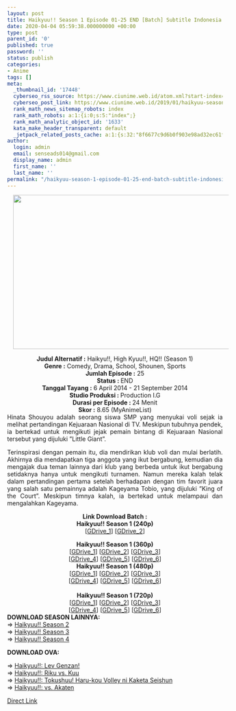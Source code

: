 ```yaml
---
layout: post
title: Haikyuu!! Season 1 Episode 01-25 END [Batch] Subtitle Indonesia
date: 2020-04-04 05:59:38.000000000 +00:00
type: post
parent_id: '0'
published: true
password: ''
status: publish
categories:
- Anime
tags: []
meta:
  _thumbnail_id: '17448'
  cyberseo_rss_source: https://www.ciunime.web.id/atom.xml?start-index=2851&max-results=150
  cyberseo_post_link: https://www.ciunime.web.id/2019/01/haikyuu-season-1-episode-01-25-end.html
  rank_math_news_sitemap_robots: index
  rank_math_robots: a:1:{i:0;s:5:"index";}
  rank_math_analytic_object_id: '1633'
  kata_make_header_transparent: default
  _jetpack_related_posts_cache: a:1:{s:32:"8f6677c9d6b0f903e98ad32ec61f8deb";a:2:{s:7:"expires";i:1653369433;s:7:"payload";a:0:{}}}
author:
  login: admin
  email: senseads014@gmail.com
  display_name: admin
  first_name: ''
  last_name: ''
permalink: "/haikyuu-season-1-episode-01-25-end-batch-subtitle-indonesia/"
---
```

<div class="separator" style="clear: both; text-align: center;"><a href="https://3.bp.blogspot.com/-mZz1i_Rov9Y/XDNQCqClLvI/AAAAAAAAGho/yCzMkSC__jEZUx37lX9oyqb_mIoss_8uwCLcBGAs/s1600/Haikyuu%2521%2521%2BSeason%2B1.jpg" imageanchor="1" style="margin-left: 1em; margin-right: 1em;"><img border="0" data-original-height="720" data-original-width="1280" height="360" src="{{ site.baseurl }}/assets/2020/04/Haikyuu%2521%2521%2BSeason%2B1.jpg" width="640" /></a></div>
<p>
<div style="text-align: center;"><b>Judul Alternatif :</b> Haikyu!!, High Kyuu!!, HQ!! (Season 1)</div>
<div style="text-align: center;"><b><b>Genre :</b></b> Comedy, Drama, School, Shounen, Sports</div>
<div style="text-align: center;"><b>Jumlah Episode :</b> 25<br /><b>Status :&nbsp;</b>END<br /><b>Tanggal Tayang :</b> 6 April 2014 - 21 September 2014<br /><b>Studio Produksi : </b><b></b>Production I.G<br /><b>Durasi per Episode :&nbsp;</b>24 Menit</div>
<div style="text-align: center;"><b>Skor :</b> 8.65 (MyAnimeList)</div>
<div style="text-align: justify;"></div>
<div style="text-align: justify;">Hinata Shouyou adalah seorang siswa SMP yang menyukai voli sejak ia melihat pertandingan Kejuaraan Nasional di TV. Meskipun tubuhnya pendek, ia bertekad untuk mengikuti jejak pemain bintang di Kejuaraan Nasional tersebut yang dijuluki ”Little Giant”.</p>
<p>Terinspirasi dengan pemain itu, dia mendirikan klub voli dan mulai berlatih. Akhirnya dia mendapatkan tiga anggota yang ikut bergabung, kemudian dia mengajak dua teman lainnya dari klub yang berbeda untuk ikut bergabung setidaknya hanya untuk mengikuti turnamen. Namun mereka kalah telak dalam pertandingan pertama setelah berhadapan dengan tim favorit juara yang salah satu pemainnya adalah Kageyama Tobio, yang dijuluki ”King of the Court”. Meskipun timnya kalah, ia bertekad untuk melampaui dan mengalahkan Kageyama.</p></div>
<div style="text-align: justify;"></div>
<div style="text-align: justify;"></div>
<div style="text-align: center;"><b>Link Download Batch :</b></div>
<div style="text-align: center;">
<div style="text-align: center;"><b>Haikyuu!! Season 1 (240p)</b></div>
<div style="text-align: center;">[<a href="https://drive.google.com/uc?export=download&amp;id=1n96bWWTwFzGmLGZOEhAdOVEfxWhHl3nY" target="_blank" rel="noopener">GDrive_1</a>] [<a href="https://drive.google.com/uc?id=10GcBSp3t45EKuaMaVbNU9rWqBAzqbVev" target="_blank" rel="noopener">GDrive_2</a>]</div>
<p></div>
<div style="text-align: center;"><b>Haikyuu!! Season 1 (360p)</b></div>
<div style="text-align: center;">[<a href="https://drive.google.com/uc?id=1l_hDYe5tpUJ3VTIxGzrYZGoLW4tythso" target="_blank" rel="noopener">GDrive_1</a>] [<a href="https://drive.google.com/uc?export=download&amp;id=13FRnmaLQEAlZ2niqZEIrucLSP4EE5ZN3" target="_blank" rel="noopener">GDrive_2</a>] [<a href="https://drive.google.com/uc?export=download&amp;id=13cZ-q_Q7ivyqD-CYDBvJBqkcNz8SlXu8" target="_blank" rel="noopener">GDrive_3</a>]<br />[<a href="https://drive.google.com/uc?export=download&amp;id=1BtEM2I_GayrW7vYnK5wm9rcR8TehXe1e" target="_blank" rel="noopener">GDrive_4</a>] [<a href="https://drive.google.com/uc?export=download&amp;id=1XRD90cpojuxzhhp_4U78ZTxoRjsYOxSK" target="_blank" rel="noopener">GDrive_5</a>] [<a href="https://drive.google.com/uc?id=1CLahIp7GijT6AVzbIqKYrvMb7_hlJTE7" target="_blank" rel="noopener">GDrive_6</a>]</div>
<div style="text-align: center;"></div>
<div style="text-align: center;"><b>Haikyuu!! Season 1 (480p)</b><br />[<a href="http://drive.google.com/uc?id=1iDi-xPeww4j2Wyn9qDjNh6rgFcmmWbPQ" target="_blank" rel="noopener">GDrive_1</a>] [<a href="https://drive.google.com/uc?id=1uExJbXnjiQQzdxgJNmQTLXKdydhLIa_6" target="_blank" rel="noopener">GDrive_2</a>] [<a href="https://drive.google.com/uc?export=download&amp;id=0B_D6Z25tcFkXWjVWU2ZjSzZmVk0" target="_blank" rel="noopener">GDrive_3</a>]<br />[<a href="https://drive.google.com/uc?export=download&amp;id=1glQo2GV51VdDCQv0DkCNJfTSTNl_J9Z8" target="_blank" rel="noopener">GDrive_4</a>] [<a href="https://drive.google.com/uc?export=download&amp;id=1Jja0MByXHj-cdnUrj9df-GvsRJZgnxge" target="_blank" rel="noopener">GDrive_5</a>] [<a href="https://drive.google.com/uc?export=download&amp;id=1Tnzl9Ta62pi_ufwlVHxP6QgtNNxWdwmR" target="_blank" rel="noopener">GDrive_6</a>]</div>
<div style="text-align: center;"><b><br /></b><b>Haikyuu!! Season 1 (720p)</b><br />[<a href="https://drive.google.com/uc?id=1Vipm7WAB4-X6FpdeUt12M8wedcYG1iRK" target="_blank" rel="noopener">GDrive_1</a>] [<a href="https://drive.google.com/uc?id=1PyastqpoC-3J_9_vlyVKvrr5CFQZsAFC" target="_blank" rel="noopener">GDrive_2</a>] [<a href="https://drive.google.com/uc?id=1Bju4-z88TUv_4K-cK6CdkjqfRg8WSCjG" target="_blank" rel="noopener">GDrive_3</a>]<br />[<a href="https://drive.google.com/uc?export=download&amp;id=0B_D6Z25tcFkXRXlsM0htWElJUHM" target="_blank" rel="noopener">GDrive_4</a>] [<a href="https://drive.google.com/uc?export=download&amp;id=1P5VOyhX7YMklbXJZo3u_bscwYvPWLkFH" target="_blank" rel="noopener">GDrive_5</a>] [<a href="https://drive.google.com/uc?export=download&amp;id=1AfTmX65B38na3hpxvKD4ZdPZhHbGxS7a" target="_blank" rel="noopener">GDrive_6</a>]
<div style="text-align: justify;"></div>
<div style="text-align: justify;"></div>
<div style="text-align: justify;"><b>DOWNLOAD SEASON LAINNYA:</b></div>
<div style="text-align: justify;"></div>
<div style="text-align: justify;">=&gt;&nbsp;<a href="https://www.ciunime.web.id/2019/01/haikyuu-season-2-episode-01-25-end.html" target="_blank" rel="noopener">Haikyuu!! Season 2</a><br />=&gt;&nbsp;<a href="https://www.ciunime.web.id/2019/01/haikyuu-season-3-episode-01-10-end.html" target="_blank" rel="noopener">Haikyuu!! Season 3</a></div>
<div style="text-align: justify;">=&gt;&nbsp;<a href="https://www.ciunime.web.id/2020/04/haikyuu-season-4-episode-01-13-end.html" target="_blank" rel="noopener">Haikyuu!! Season 4</a></p>
<p><b>DOWNLOAD OVA:</b></p>
<p>=&gt;&nbsp;<a href="https://www.ciunime.web.id/2019/08/haikyuu-lev-genzan-ova-subtitle.html" target="_blank" rel="noopener">Haikyuu!!: Lev Genzan!</a><br />=&gt;&nbsp;<a href="https://www.ciunime.web.id/2020/01/haikyuu-riku-vs-kuu-ova-subtitle.html" target="_blank" rel="noopener">Haikyuu!!: Riku vs. Kuu</a><br />=&gt;&nbsp;<a href="https://www.ciunime.web.id/2019/06/haikyuu-tokushuu-haru-kou-volley-ni.html" target="_blank" rel="noopener">Haikyuu!!: Tokushuu! Haru-kou Volley ni Kaketa Seishun</a><br />=&gt;&nbsp;<a href="https://www.ciunime.web.id/2019/08/haikyuu-vs-akaten-ova-subtitle-indonesia.html" target="_blank" rel="noopener">Haikyuu!!: vs. Akaten</a></p>
</div>
</div>
<link rel="stylesheet" href="https://cdnjs.cloudflare.com/ajax/libs/font-awesome/4.7.0/css/font-awesome.min.css" />
<div class="divbtn"> <a href="https://handymansurrender.com/fihup8buzv?key=94550f7ce39444073321dde3b8782f97" class="btn"><i class="fa fa-download"></i> Direct Link</a> </div>
